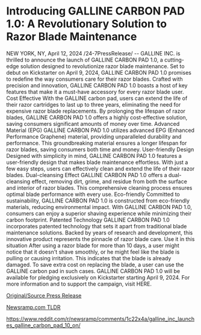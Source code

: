 # Introducing GALLINE CARBON PAD 1.0: A Revolutionary Solution to Razor Blade Maintenance

NEW YORK, NY, April 12, 2024 /24-7PressRelease/ -- GALLINE INC. is thrilled to announce the launch of GALLINE CARBON PAD 1.0, a cutting-edge solution designed to revolutionize razor blade maintenance. Set to debut on Kickstarter on April 9, 2024, GALLINE CARBON PAD 1.0 promises to redefine the way consumers care for their razor blades.  Crafted with precision and innovation, GALLINE CARBON PAD 1.0 boasts a host of key features that make it a must-have accessory for every razor blade user.   Cost Effective With the GALLINE carbon pad, users can extend the life of their razor cartridges to last up to three years, eliminating the need for expensive razor blade replacements. By prolonging the lifespan of razor blades, GALLINE CARBON PAD 1.0 offers a highly cost-effective solution, saving consumers significant amounts of money over time.  Advanced Material (EPG) GALLINE CARBON PAD 1.0 utilizes advanced EPG (Enhanced Performance Graphene) material, providing unparalleled durability and performance. This groundbreaking material ensures a longer lifespan for razor blades, saving consumers both time and money.  User-friendly Design Designed with simplicity in mind, GALLINE CARBON PAD 1.0 features a user-friendly design that makes blade maintenance effortless. With just a few easy steps, users can effectively clean and extend the life of their razor blades.  Dual-cleansing Effect GALLINE CARBON PAD 1.0 offers a dual-cleansing effect, removing dirt, grime, and residue from both the surface and interior of razor blades. This comprehensive cleaning process ensures optimal blade performance with every use.  Eco-friendly Committed to sustainability, GALLINE CARBON PAD 1.0 is constructed from eco-friendly materials, reducing environmental impact. With GALLINE CARBON PAD 1.0, consumers can enjoy a superior shaving experience while minimizing their carbon footprint.  Patented Technology GALLINE CARBON PAD 1.0 incorporates patented technology that sets it apart from traditional blade maintenance solutions. Backed by years of research and development, this innovative product represents the pinnacle of razor blade care.  Use it in this situation After using a razor blade for more than 10 days, a user might notice that it doesn't shave smoothly, or he might feel like the blade is pulling or causing irritation. This indicates that the blade is already damaged. To save extra cost on replacing the blade, a user can use the GALLINE carbon pad in such cases.  GALLINE CARBON PAD 1.0 will be available for pledging exclusively on Kickstarter starting April 9, 2024. For more information and to support the campaign, visit HERE. 

[Original/Source Press Release](https://www.24-7pressrelease.com/press-release/509978/introducing-galline-carbon-pad-10-a-revolutionary-solution-to-razor-blade-maintenance)
                    

[Newsramp.com TLDR](None) 

https://www.reddit.com/r/newsramp/comments/1c22x4a/galline_inc_launches_galline_carbon_pad_10_on/